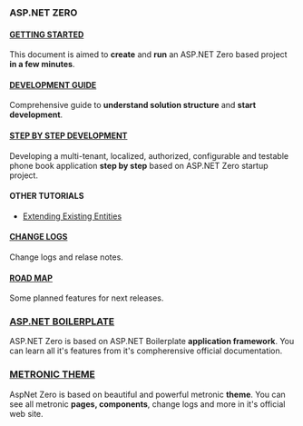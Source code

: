### ASP.NET ZERO

#### [GETTING STARTED](Getting-Started.html)

This document is aimed to **create** and **run** an ASP.NET Zero based
project **in a few minutes**.

#### [DEVELOPMENT GUIDE](Development-Guide.html)

Comprehensive guide to **understand solution structure** and **start development**.

#### [STEP BY STEP DEVELOPMENT](Developing-Step-By-Step.html)

Developing a multi-tenant, localized, authorized, configurable and
testable phone book application **step by step** based on ASP.NET Zero
startup project.

#### OTHER TUTORIALS

-   [Extending Existing Entities](Extending-Existing-Entities.html)

#### [CHANGE LOGS](Change-Logs.html)

Change logs and relase notes.

#### [ROAD MAP](Road-Map.html)

Some planned features for next releases.

### [ASP.NET BOILERPLATE](https://aspnetboilerplate.com/Pages/Documents)

ASP.NET Zero is based on ASP.NET Boilerplate **application framework**.
You can learn all it's features from it's compherensive official
documentation.

### [METRONIC THEME](http://www.keenthemes.com/preview/metronic/)

AspNet Zero is based on beautiful and powerful metronic **theme**. You
can see all metronic **pages, components**, change logs and more in it's
official web site.
